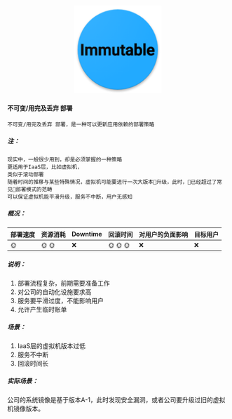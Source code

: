 <p align="center">
   <img width="200" src="immutable.png">
</p>

#### 不可变/用完及丢弃 部署
    不可变/用完及丢弃 部署，是一种可以更新应用依赖的部署策略

##### 注：
    现实中，一般很少用到，却是必须掌握的一种策略
    更适用于IaaS层，比如虚拟机，
    类似于滚动部署
    随着时间的推移与某些特殊情况，虚拟机可能要进行一次大版本升级，此时，已经超过了常见部署模式的范畴
    可以保证虚拟机能平滑升级，服务不中断，用户无感知

##### 概况：

| 部署速度 |  资源消耗  | Downtime  | 回滚时间  | 对用户的负面影响| 目标用户|
| -------| ---------| --------| --------| --------|--------|
| :sun_with_face: |  :sun_with_face: :sun_with_face:| :x: | :sun_with_face: :sun_with_face: :sun_with_face:| :x: | :x: |

##### 说明：
1. 部署流程复杂，前期需要准备工作
2. 对公司的自动化设施要求高
3. 服务要平滑过度，不能影响用户
4. 允许产生临时账单

##### 场景：
1. IaaS层的虚拟机版本过低
2. 服务不中断
3. 回滚时间长
   
##### 实际场景：
公司的系统镜像是基于版本A-1，此时发现安全漏洞，或者公司要升级过旧的虚拟机镜像版本。
